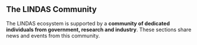 ## The LINDAS Community

The LINDAS ecosystem is supported by a **community of dedicated individuals from government, research and industry**. These sections share news and events from this community.
